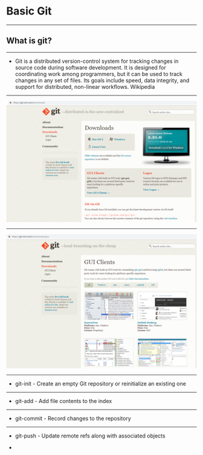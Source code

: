 # Basic  Git

---

## What is git? 

---

- Git is a distributed version-control system for tracking changes in source code during software development. It is designed for coordinating work among programmers, but it can be used to track changes in any set of files. Its goals include speed, data integrity, and support for distributed, non-linear workflows. Wikipedia

---

![](img/gitDownload.PNG)

---

![](img/gui_git.PNG)

---

- git-init - Create an empty Git repository or reinitialize an existing one

---

- git-add - Add file contents to the index

---

- git-commit - Record changes to the repository

---

- git-push - Update remote refs along with associated objects

- 
